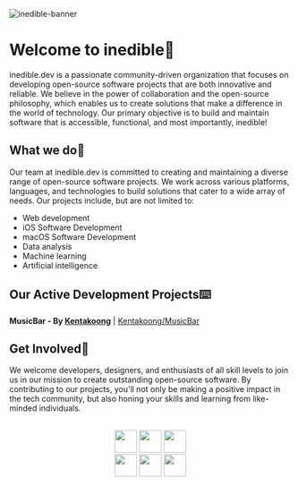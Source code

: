 ![inedible-banner](https://user-images.githubusercontent.com/35761701/234462440-9d010b3d-e286-4d02-b0fb-f6cca9f254a0.png)

# Welcome to inedible🍌

inedible.dev is a passionate community-driven organization that focuses on developing open-source software projects that are both innovative and reliable. We believe in the power of collaboration and the open-source philosophy, which enables us to create solutions that make a difference in the world of technology. Our primary objective is to build and maintain software that is accessible, functional, and most importantly, inedible!

## What we do🤔

Our team at inedible.dev is committed to creating and maintaining a diverse range of open-source software projects. We work across various platforms, languages, and technologies to build solutions that cater to a wide array of needs. Our projects include, but are not limited to:

- Web development
- iOS Software Development
- macOS Software Development
- Data analysis
- Machine learning
- Artificial intelligence

## Our Active Development Projects⌨️

**MusicBar - By [Kentakoong](https://github.com/Kentakoong)**    |    [Kentakoong/MusicBar](https://github.com/Kentakoong/MusicBar)

## Get Involved🤗

We welcome developers, designers, and enthusiasts of all skill levels to join us in our mission to create outstanding open-source software. By contributing to our projects, you'll not only be making a positive impact in the tech community, but also honing your skills and learning from like-minded individuals.

<br/>

<div align="center">
<img src="https://forthebadge.com/images/badges/powered-by-coffee.svg" height=40 />&nbsp;<img src="https://forthebadge.com/images/badges/made-with-swift.svg" height=40 />&nbsp;<img src="https://forthebadge.com/images/badges/made-with-typescript.svg" height=40 />
</div>

<div align="center">
<img src="https://forthebadge.com/images/badges/it-works-why.svg" height=40 />&nbsp;<img src="https://forthebadge.com/images/badges/not-a-bug-a-feature.svg" height=40 />&nbsp;<img src="https://forthebadge.com/images/badges/works-on-my-machine.svg" height=40 />
</div>

